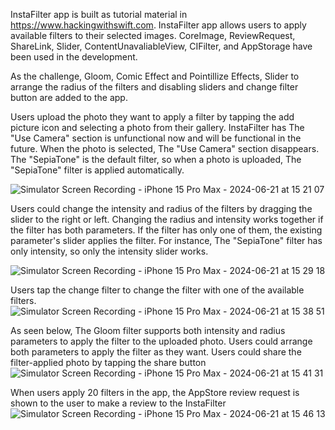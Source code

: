 InstaFilter app is built as tutorial material in https://www.hackingwithswift.com. InstaFilter app allows users to apply available filters 
to their selected images. CoreImage, ReviewRequest, ShareLink, Slider, ContentUnavaliableView, CIFilter, and AppStorage have been used in the
development. 

As the challenge, Gloom, Comic Effect and Pointillize Effects, Slider to arrange the radius of the filters and disabling sliders and change filter
button are added to the app.

Users upload the photo they want to apply a filter by tapping the add picture icon and selecting a photo from their gallery. InstaFilter has 
The "Use Camera" section is unfunctional now and will be functional in the future. When the photo is selected, The "Use Camera" section 
disappears. The "SepiaTone" is the default filter, so when a photo is uploaded, The "SepiaTone" filter is applied automatically.

![Simulator Screen Recording - iPhone 15 Pro Max - 2024-06-21 at 15 21 07](https://github.com/masnmz/InstaFilter/assets/101047936/ca00f826-164b-43ab-bcd7-1f41c58488d5)


Users could change the intensity and radius of the filters by dragging the slider to the right or left. Changing the radius and intensity
works together if the filter has both parameters. If the filter has only one of them, the existing parameter's slider applies the filter.
For instance, The "SepiaTone" filter has only intensity, so only the intensity slider works.

![Simulator Screen Recording - iPhone 15 Pro Max - 2024-06-21 at 15 29 18](https://github.com/masnmz/InstaFilter/assets/101047936/24d41e67-9025-49eb-863b-a7084dbc1ea9)

Users tap the change filter to change the filter with one of the available filters. 
![Simulator Screen Recording - iPhone 15 Pro Max - 2024-06-21 at 15 38 51](https://github.com/masnmz/InstaFilter/assets/101047936/e8b0e8d8-5de4-4a54-995b-f12dcaf468a5)

As seen below, The Gloom filter supports both intensity and radius parameters to apply the filter to the uploaded photo.
Users could arrange both parameters to apply the filter as they want. Users could share the filter-applied photo by tapping the share button
![Simulator Screen Recording - iPhone 15 Pro Max - 2024-06-21 at 15 41 31](https://github.com/masnmz/InstaFilter/assets/101047936/fef76b0c-6512-42f1-94a2-7bb454686734)

When users apply 20 filters in the app, the AppStore review request is shown to the user to make a review to the InstaFilter
![Simulator Screen Recording - iPhone 15 Pro Max - 2024-06-21 at 15 46 13](https://github.com/masnmz/InstaFilter/assets/101047936/ae34530a-1780-44eb-85f2-8aa298071ba7)



